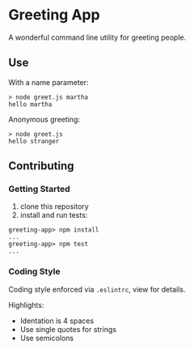 Greeting App
===

A wonderful command line utility for greeting people.

## Use

With a name parameter:

```
> node greet.js martha
hello martha
```

Anonymous greeting:

```
> node greet.js
hello stranger
```

## Contributing

### Getting Started

1. clone this repository
2. install and run tests:
```
greeting-app> npm install
...
greeting-app> npm test
...
```

### Coding Style

Coding style enforced via `.eslintrc`, view for details.

Highlights:

* Identation is 4 spaces
* Use single quotes for strings
* Use semicolons

